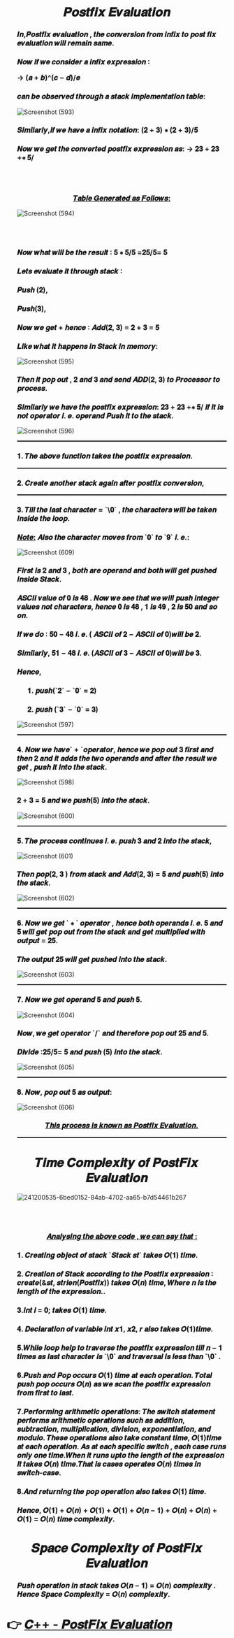<h1 align="Center">𝑷𝒐𝒔𝒕𝒇𝒊𝒙 𝑬𝒗𝒂𝒍𝒖𝒂𝒕𝒊𝒐𝒏</h1>
  
<ul>  
  
<h3>𝑰𝒏,𝑷𝒐𝒔𝒕𝒇𝒊𝒙 𝒆𝒗𝒂𝒍𝒖𝒂𝒕𝒊𝒐𝒏 , 𝒕𝒉𝒆 𝒄𝒐𝒏𝒗𝒆𝒓𝒔𝒊𝒐𝒏 𝒇𝒓𝒐𝒎 𝒊𝒏𝒇𝒊𝒙 𝒕𝒐
𝒑𝒐𝒔𝒕 𝒇𝒊𝒙 𝒆𝒗𝒂𝒍𝒖𝒂𝒕𝒊𝒐𝒏 𝒘𝒊𝒍𝒍 𝒓𝒆𝒎𝒂𝒊𝒏 𝒔𝒂𝒎𝒆.</h3>
<h3>𝑵𝒐𝒘 𝒊𝒇 𝒘𝒆 𝒄𝒐𝒏𝒔𝒊𝒅𝒆𝒓 𝒂 𝒊𝒏𝒇𝒊𝒙 𝒆𝒙𝒑𝒓𝒆𝒔𝒔𝒊𝒐𝒏 ∶
  
→ (𝒂 + 𝒃)^(𝒄 − 𝒅)/𝒆</h3>
  
<h3>  𝒄𝒂𝒏 𝒃𝒆 𝒐𝒃𝒔𝒆𝒓𝒗𝒆𝒅 𝒕𝒉𝒓𝒐𝒖𝒈𝒉 𝒂 𝒔𝒕𝒂𝒄𝒌 𝒊𝒎𝒑𝒍𝒆𝒎𝒆𝒏𝒕𝒂𝒕𝒊𝒐𝒏 𝒕𝒂𝒃𝒍𝒆:</h3>
  
![Screenshot (593)](https://github.com/AvinandanBose/PostFix_Evaluation-Space_Time_Complexity/assets/38869235/f4f784a3-83ef-47d8-a31f-ff752c6dbfc4)
  
<h3>𝑺𝒊𝒎𝒊𝒍𝒂𝒓𝒍𝒚,𝒊𝒇 𝒘𝒆 𝒉𝒂𝒗𝒆 𝒂 𝒊𝒏𝒇𝒊𝒙 𝒏𝒐𝒕𝒂𝒕𝒊𝒐𝒏:
(𝟐 + 𝟑) ∗ (𝟐 + 𝟑)/𝟓</h3>
  
<h3>𝑵𝒐𝒘 𝒘𝒆 𝒈𝒆𝒕 𝒕𝒉𝒆 𝒄𝒐𝒏𝒗𝒆𝒓𝒕𝒆𝒅 𝒑𝒐𝒔𝒕𝒇𝒊𝒙 𝒆𝒙𝒑𝒓𝒆𝒔𝒔𝒊𝒐𝒏 𝒂𝒔:
→ 𝟐𝟑 + 𝟐𝟑 +∗ 𝟓/</h3>
  
<br>  
<br> 
  
<h3 align="Center"><ins>𝑻𝒂𝒃𝒍𝒆 𝑮𝒆𝒏𝒆𝒓𝒂𝒕𝒆𝒅 𝒂𝒔 𝑭𝒐𝒍𝒍𝒐𝒘𝒔:</ins></h3>  
  
![Screenshot (594)](https://github.com/AvinandanBose/PostFix_Evaluation-Space_Time_Complexity/assets/38869235/1d79a57b-f29c-4ccb-a6ab-783a9935c66e)
  
<br>  
<br>
  
<h3>  𝑵𝒐𝒘 𝒘𝒉𝒂𝒕 𝒘𝒊𝒍𝒍 𝒃𝒆 𝒕𝒉𝒆 𝒓𝒆𝒔𝒖𝒍𝒕 ∶ 𝟓 ∗ 𝟓/𝟓 =𝟐𝟓/𝟓= 𝟓</h3>
  
<h3>𝑳𝒆𝒕𝒔 𝒆𝒗𝒂𝒍𝒖𝒂𝒕𝒆 𝒊𝒕 𝒕𝒉𝒓𝒐𝒖𝒈𝒉 𝒔𝒕𝒂𝒄𝒌 ∶</h3>
<h3>𝑷𝒖𝒔𝒉 (𝟐),</h3>
<h3>𝑷𝒖𝒔𝒉(𝟑),</h3>
<h3>𝑵𝒐𝒘 𝒘𝒆 𝒈𝒆𝒕 + 𝒉𝒆𝒏𝒄𝒆 ∶ 𝑨𝒅𝒅(𝟐, 𝟑) = 𝟐 + 𝟑 = 𝟓</h3>
<h3>𝑳𝒊𝒌𝒆 𝒘𝒉𝒂𝒕 𝒊𝒕 𝒉𝒂𝒑𝒑𝒆𝒏𝒔 𝒊𝒏 𝑺𝒕𝒂𝒄𝒌 𝒊𝒏 𝒎𝒆𝒎𝒐𝒓𝒚: </h3> 
  
![Screenshot (595)](https://github.com/AvinandanBose/PostFix_Evaluation-Space_Time_Complexity/assets/38869235/3f89591c-41fb-4494-95e6-c730975c0428)
  
  
 <h3> 𝑻𝒉𝒆𝒏 𝒊𝒕 𝒑𝒐𝒑 𝒐𝒖𝒕 , 𝟐 𝒂𝒏𝒅 𝟑 𝒂𝒏𝒅 𝒔𝒆𝒏𝒅 𝑨𝑫𝑫(𝟐, 𝟑) 𝒕𝒐 𝑷𝒓𝒐𝒄𝒆𝒔𝒔𝒐𝒓 𝒕𝒐
𝒑𝒓𝒐𝒄𝒆𝒔𝒔.</h3> 
<h3>𝑺𝒊𝒎𝒊𝒍𝒂𝒓𝒍𝒚 𝒘𝒆 𝒉𝒂𝒗𝒆 𝒕𝒉𝒆 𝒑𝒐𝒔𝒕𝒇𝒊𝒙 𝒆𝒙𝒑𝒓𝒆𝒔𝒔𝒊𝒐𝒏: 𝟐𝟑 + 𝟐𝟑 +∗ 𝟓/ 𝒊𝒇 𝒊𝒕 𝒊𝒔 𝒏𝒐𝒕 𝒐𝒑𝒆𝒓𝒂𝒕𝒐𝒓 𝒊. 𝒆. 𝒐𝒑𝒆𝒓𝒂𝒏𝒅 𝑷𝒖𝒔𝒉 𝒊𝒕 𝒕𝒐 𝒕𝒉𝒆 𝒔𝒕𝒂𝒄𝒌.</h3> 
  
![Screenshot (596)](https://github.com/AvinandanBose/PostFix_Evaluation-Space_Time_Complexity/assets/38869235/4ca7092c-2631-4ce7-a9bc-b6d84ec66c42)
  
 <hr style="color:black;background-color:black;height:2px">
 <h3>𝟏. 𝑻𝒉𝒆 𝒂𝒃𝒐𝒗𝒆 𝒇𝒖𝒏𝒄𝒕𝒊𝒐𝒏 𝒕𝒂𝒌𝒆𝒔 𝒕𝒉𝒆 𝒑𝒐𝒔𝒕𝒇𝒊𝒙 𝒆𝒙𝒑𝒓𝒆𝒔𝒔𝒊𝒐𝒏.</h3>
 <hr style="color:black;background-color:black;height:2px">  
 <h3>𝟐. 𝑪𝒓𝒆𝒂𝒕𝒆 𝒂𝒏𝒐𝒕𝒉𝒆𝒓 𝒔𝒕𝒂𝒄𝒌 𝒂𝒈𝒂𝒊𝒏 𝒂𝒇𝒕𝒆𝒓 𝒑𝒐𝒔𝒕𝒇𝒊𝒙 𝒄𝒐𝒏𝒗𝒆𝒓𝒔𝒊𝒐𝒏,</h3>
  <hr style="color:black;background-color:black;height:2px"> 
 <h3>𝟑. 𝑻𝒊𝒍𝒍 𝒕𝒉𝒆 𝒍𝒂𝒔𝒕 𝒄𝒉𝒂𝒓𝒂𝒄𝒕𝒆𝒓 = `\𝟎` , 𝒕𝒉𝒆 𝒄𝒉𝒂𝒓𝒂𝒄𝒕𝒆𝒓𝒔
𝒘𝒊𝒍𝒍 𝒃𝒆 𝒕𝒂𝒌𝒆𝒏 𝒊𝒏𝒔𝒊𝒅𝒆 𝒕𝒉𝒆 𝒍𝒐𝒐𝒑.</h3>
  
 <h3><ins>𝑵𝒐𝒕𝒆:</ins> 𝑨𝒍𝒔𝒐 𝒕𝒉𝒆 𝒄𝒉𝒂𝒓𝒂𝒄𝒕𝒆𝒓 𝒎𝒐𝒗𝒆𝒔 𝒇𝒓𝒐𝒎 `𝟎` 𝒕𝒐 `𝟗` 𝒊. 𝒆.:</h3> 
   
 ![Screenshot (609)](https://github.com/AvinandanBose/PostFix_Evaluation-Space_Time_Complexity/assets/38869235/b5c35610-e715-49cc-ae29-9c0633e8bb29)
   
 <h3>𝑭𝒊𝒓𝒔𝒕 𝒊𝒔 𝟐 𝒂𝒏𝒅 𝟑 , 𝒃𝒐𝒕𝒉 𝒂𝒓𝒆 𝒐𝒑𝒆𝒓𝒂𝒏𝒅 𝒂𝒏𝒅 𝒃𝒐𝒕𝒉 𝒘𝒊𝒍𝒍 𝒈𝒆𝒕 𝒑𝒖𝒔𝒉𝒆𝒅
𝒊𝒏𝒔𝒊𝒅𝒆 𝑺𝒕𝒂𝒄𝒌.</h3>
    
 <h3>𝑨𝑺𝑪𝑰𝑰 𝒗𝒂𝒍𝒖𝒆 𝒐𝒇 𝟎 𝒊𝒔 𝟒𝟖 . 𝑵𝒐𝒘 𝒘𝒆 𝒔𝒆𝒆 𝒕𝒉𝒂𝒕 𝒘𝒆 𝒘𝒊𝒍𝒍 𝒑𝒖𝒔𝒉 𝒊𝒏𝒕𝒆𝒈𝒆𝒓
𝒗𝒂𝒍𝒖𝒆𝒔 𝒏𝒐𝒕 𝒄𝒉𝒂𝒓𝒂𝒄𝒕𝒆𝒓𝒔, 𝒉𝒆𝒏𝒄𝒆 𝟎 𝒊𝒔 𝟒𝟖 , 𝟏 𝒊𝒔 𝟒𝟗 , 𝟐 𝒊𝒔 𝟓𝟎 𝒂𝒏𝒅
𝒔𝒐 𝒐𝒏.  </h3>
  
 <h3>𝑰𝒇 𝒘𝒆 𝒅𝒐 ∶ 𝟓𝟎 − 𝟒𝟖 𝒊. 𝒆. ( 𝑨𝑺𝑪𝑰𝑰 𝒐𝒇 𝟐 − 𝑨𝑺𝑪𝑰𝑰 𝒐𝒇 𝟎)𝒘𝒊𝒍𝒍 𝒃𝒆 𝟐.</h3>
 <h3>𝑺𝒊𝒎𝒊𝒍𝒂𝒓𝒍𝒚, 𝟓𝟏 − 𝟒𝟖 𝒊. 𝒆. (𝑨𝑺𝑪𝑰𝑰 𝒐𝒇 𝟑 − 𝑨𝑺𝑪𝑰𝑰 𝒐𝒇 𝟎)𝒘𝒊𝒍𝒍 𝒃𝒆 𝟑.</h3>
  
<h3>𝑯𝒆𝒏𝒄𝒆,</h3>
 
<ul>
  
<h3>𝟏. 𝒑𝒖𝒔𝒉(`𝟐` − `𝟎` = 𝟐)</h3>
<h3>𝟐. 𝒑𝒖𝒔𝒉 (`𝟑` − `𝟎` = 𝟑)</h3>
    
</ul>  
  
![Screenshot (597)](https://github.com/AvinandanBose/PostFix_Evaluation-Space_Time_Complexity/assets/38869235/124c4bf7-6bd3-458f-b29f-c34940816460)

  <hr style="color:black;background-color:black;height:2px">
  
<h3>𝟒. 𝑵𝒐𝒘 𝒘𝒆 𝒉𝒂𝒗𝒆` + `𝒐𝒑𝒆𝒓𝒂𝒕𝒐𝒓, 𝒉𝒆𝒏𝒄𝒆 𝒘𝒆 𝒑𝒐𝒑 𝒐𝒖𝒕 𝟑 𝒇𝒊𝒓𝒔𝒕
𝒂𝒏𝒅 𝒕𝒉𝒆𝒏 𝟐 𝒂𝒏𝒅 𝒊𝒕 𝒂𝒅𝒅𝒔 𝒕𝒉𝒆 𝒕𝒘𝒐 𝒐𝒑𝒆𝒓𝒂𝒏𝒅𝒔 𝒂𝒏𝒅 𝒂𝒇𝒕𝒆𝒓 𝒕𝒉𝒆 𝒓𝒆𝒔𝒖𝒍𝒕
𝒘𝒆 𝒈𝒆𝒕 , 𝒑𝒖𝒔𝒉 𝒊𝒕 𝒊𝒏𝒕𝒐 𝒕𝒉𝒆 𝒔𝒕𝒂𝒄𝒌.  </h3>
  
 ![Screenshot (598)](https://github.com/AvinandanBose/PostFix_Evaluation-Space_Time_Complexity/assets/38869235/c8fa8af5-cd48-4f6d-979e-0f8be54e57b2)
  
<h3>  𝟐 + 𝟑 = 𝟓 𝒂𝒏𝒅 𝒘𝒆 𝒑𝒖𝒔𝒉(𝟓) 𝒊𝒏𝒕𝒐 𝒕𝒉𝒆 𝒔𝒕𝒂𝒄𝒌.</h3>
  
![Screenshot (600)](https://github.com/AvinandanBose/PostFix_Evaluation-Space_Time_Complexity/assets/38869235/ad0e3092-7143-4da1-9332-bd7bb5ca3ed4)
  
 <hr style="color:black;background-color:black;height:2px">
  
  <h3>  𝟓. 𝑻𝒉𝒆 𝒑𝒓𝒐𝒄𝒆𝒔𝒔 𝒄𝒐𝒏𝒕𝒊𝒏𝒖𝒆𝒔 𝒊. 𝒆. 𝒑𝒖𝒔𝒉 𝟑 𝒂𝒏𝒅 𝟐 𝒊𝒏𝒕𝒐 𝒕𝒉𝒆 𝒔𝒕𝒂𝒄𝒌,</h3>
  
  ![Screenshot (601)](https://github.com/AvinandanBose/PostFix_Evaluation-Space_Time_Complexity/assets/38869235/78397399-7561-4d2a-b289-e7315dcef127)
  
<h3>  𝑻𝒉𝒆𝒏 𝒑𝒐𝒑(𝟐, 𝟑 ) 𝒇𝒓𝒐𝒎 𝒔𝒕𝒂𝒄𝒌 𝒂𝒏𝒅 𝑨𝒅𝒅(𝟐, 𝟑) = 𝟓 𝒂𝒏𝒅
𝒑𝒖𝒔𝒉(𝟓) 𝒊𝒏𝒕𝒐 𝒕𝒉𝒆 𝒔𝒕𝒂𝒄𝒌.</h3>
  
  ![Screenshot (602)](https://github.com/AvinandanBose/PostFix_Evaluation-Space_Time_Complexity/assets/38869235/63ac3307-51eb-484a-b869-d66e0630285d)

 <hr style="color:black;background-color:black;height:2px">
  
<h3>  𝟔. 𝑵𝒐𝒘 𝒘𝒆 𝒈𝒆𝒕 ` ∗ ` 𝒐𝒑𝒆𝒓𝒂𝒕𝒐𝒓 , 𝒉𝒆𝒏𝒄𝒆 𝒃𝒐𝒕𝒉 𝒐𝒑𝒆𝒓𝒂𝒏𝒅𝒔 𝒊. 𝒆.
𝟓 𝒂𝒏𝒅 𝟓 𝒘𝒊𝒍𝒍 𝒈𝒆𝒕 𝒑𝒐𝒑 𝒐𝒖𝒕 𝒇𝒓𝒐𝒎 𝒕𝒉𝒆 𝒔𝒕𝒂𝒄𝒌 𝒂𝒏𝒅 𝒈𝒆𝒕 𝒎𝒖𝒍𝒕𝒊𝒑𝒍𝒊𝒆𝒅
𝒘𝒊𝒕𝒉 𝒐𝒖𝒕𝒑𝒖𝒕 = 𝟐𝟓.</h3>
  
<h3>𝑻𝒉𝒆 𝒐𝒖𝒕𝒑𝒖𝒕 𝟐𝟓 𝒘𝒊𝒍𝒍 𝒈𝒆𝒕 𝒑𝒖𝒔𝒉𝒆𝒅 𝒊𝒏𝒕𝒐 𝒕𝒉𝒆 𝒔𝒕𝒂𝒄𝒌.  </h3>
  
![Screenshot (603)](https://github.com/AvinandanBose/PostFix_Evaluation-Space_Time_Complexity/assets/38869235/2c3884c1-81d3-46cc-9513-b7fd9b963c41)
  
 <hr style="color:black;background-color:black;height:2px">
    
  
 <h3>𝟕. 𝑵𝒐𝒘 𝒘𝒆 𝒈𝒆𝒕 𝒐𝒑𝒆𝒓𝒂𝒏𝒅 𝟓 𝒂𝒏𝒅 𝒑𝒖𝒔𝒉 𝟓.</h3>
  
 ![Screenshot (604)](https://github.com/AvinandanBose/PostFix_Evaluation-Space_Time_Complexity/assets/38869235/266686a1-e547-4864-9578-749237cdb110)
  
 <h3>𝑵𝒐𝒘, 𝒘𝒆 𝒈𝒆𝒕 𝒐𝒑𝒆𝒓𝒂𝒕𝒐𝒓 `/` 𝒂𝒏𝒅 𝒕𝒉𝒆𝒓𝒆𝒇𝒐𝒓𝒆 𝒑𝒐𝒑 𝒐𝒖𝒕 𝟐𝟓 𝒂𝒏𝒅 𝟓. </h3>
  
<h3>  𝑫𝒊𝒗𝒊𝒅𝒆 ∶𝟐𝟓/𝟓= 𝟓 𝒂𝒏𝒅 𝒑𝒖𝒔𝒉 (𝟓) 𝒊𝒏𝒕𝒐 𝒕𝒉𝒆 𝒔𝒕𝒂𝒄𝒌.</h3>
  
  ![Screenshot (605)](https://github.com/AvinandanBose/PostFix_Evaluation-Space_Time_Complexity/assets/38869235/26ddf741-5d5a-4000-b221-5a1e0c73f956)
  
 <hr style="color:black;background-color:black;height:2px">
  
<h3>  𝟖. 𝑵𝒐𝒘, 𝒑𝒐𝒑 𝒐𝒖𝒕 𝟓 𝒂𝒔 𝒐𝒖𝒕𝒑𝒖𝒕:</h3>
  
  ![Screenshot (606)](https://github.com/AvinandanBose/PostFix_Evaluation-Space_Time_Complexity/assets/38869235/68d63995-29d7-43ab-8352-3d16d887f85a)


<h3 align="Center"><ins>𝑻𝒉𝒊𝒔 𝒑𝒓𝒐𝒄𝒆𝒔𝒔 𝒊𝒔 𝒌𝒏𝒐𝒘𝒏 𝒂𝒔 𝑷𝒐𝒔𝒕𝒇𝒊𝒙 𝑬𝒗𝒂𝒍𝒖𝒂𝒕𝒊𝒐𝒏.</ins></h3>
  
 <hr style="color:black;background-color:black;height:2px">
  
</ul>  

<h1></h1>
<h1 align="Center">𝑻𝒊𝒎𝒆 𝑪𝒐𝒎𝒑𝒍𝒆𝒙𝒊𝒕𝒚 𝒐𝒇 𝑷𝒐𝒔𝒕𝑭𝒊𝒙 𝑬𝒗𝒂𝒍𝒖𝒂𝒕𝒊𝒐𝒏 </h1>
  
<ul>
  
  ![241200535-6bed0152-84ab-4702-aa65-b7d54461b267](https://github.com/AvinandanBose/PostFix_Evaluation-Space_Time_Complexity/assets/38869235/19aaaf48-1c83-4291-9b93-9f5975d84d8f)


<br>
<br>  
<h3 align="Center"><ins>  𝑨𝒏𝒂𝒍𝒚𝒔𝒊𝒏𝒈 𝒕𝒉𝒆 𝒂𝒃𝒐𝒗𝒆 𝒄𝒐𝒅𝒆 , 𝒘𝒆 𝒄𝒂𝒏 𝒔𝒂𝒚 𝒕𝒉𝒂𝒕 :</ins></h3>
  
<h3>𝟏. 𝑪𝒓𝒆𝒂𝒕𝒊𝒏𝒈 𝒐𝒃𝒋𝒆𝒄𝒕 𝒐𝒇 𝒔𝒕𝒂𝒄𝒌 `𝑺𝒕𝒂𝒄𝒌 𝒔𝒕` 𝒕𝒂𝒌𝒆𝒔 𝑶(𝟏)
𝒕𝒊𝒎𝒆.</h3>
<h3>𝟐. 𝑪𝒓𝒆𝒂𝒕𝒊𝒐𝒏 𝒐𝒇 𝑺𝒕𝒂𝒄𝒌 𝒂𝒄𝒄𝒐𝒓𝒅𝒊𝒏𝒈 𝒕𝒐 𝒕𝒉𝒆 𝑷𝒐𝒔𝒕𝒇𝒊𝒙
𝒆𝒙𝒑𝒓𝒆𝒔𝒔𝒊𝒐𝒏 ∶ 𝒄𝒓𝒆𝒂𝒕𝒆(&𝒔𝒕, 𝒔𝒕𝒓𝒍𝒆𝒏(𝑷𝒐𝒔𝒕𝒇𝒊𝒙))
𝒕𝒂𝒌𝒆𝒔 𝑶(𝒏) 𝒕𝒊𝒎𝒆, 𝑾𝒉𝒆𝒓𝒆 𝒏 𝒊𝒔 𝒕𝒉𝒆 𝒍𝒆𝒏𝒈𝒕𝒉 𝒐𝒇 𝒕𝒉𝒆 𝒆𝒙𝒑𝒓𝒆𝒔𝒔𝒊𝒐𝒏.. </h3>
<h3>𝟑.𝒊𝒏𝒕 𝒊 = 𝟎; 𝒕𝒂𝒌𝒆𝒔 𝑶(𝟏) 𝒕𝒊𝒎𝒆.</h3>
<h3>𝟒. 𝑫𝒆𝒄𝒍𝒂𝒓𝒂𝒕𝒊𝒐𝒏 𝒐𝒇 𝒗𝒂𝒓𝒊𝒂𝒃𝒍𝒆 𝒊𝒏𝒕 𝒙𝟏, 𝒙𝟐, 𝒓 𝒂𝒍𝒔𝒐 𝒕𝒂𝒌𝒆𝒔 𝑶(𝟏)𝒕𝒊𝒎𝒆.</h3>
<h3>𝟓.𝑾𝒉𝒊𝒍𝒆 𝒍𝒐𝒐𝒑 𝒉𝒆𝒍𝒑 𝒕𝒐 𝒕𝒓𝒂𝒗𝒆𝒓𝒔𝒆 𝒕𝒉𝒆 𝒑𝒐𝒔𝒕𝒇𝒊𝒙 𝒆𝒙𝒑𝒓𝒆𝒔𝒔𝒊𝒐𝒏
𝒕𝒊𝒍𝒍 𝒏 − 𝟏 𝒕𝒊𝒎𝒆𝒔 𝒂𝒔 𝒍𝒂𝒔𝒕 𝒄𝒉𝒂𝒓𝒂𝒄𝒕𝒆𝒓 𝒊𝒔 `\𝟎` 𝒂𝒏𝒅 𝒕𝒓𝒂𝒗𝒆𝒓𝒔𝒂𝒍
𝒊𝒔 𝒍𝒆𝒔𝒔 𝒕𝒉𝒂𝒏 `\𝟎` .</h3>
<h3>𝟔.𝑷𝒖𝒔𝒉 𝒂𝒏𝒅 𝑷𝒐𝒑 𝒐𝒄𝒄𝒖𝒓𝒔 𝑶(𝟏) 𝒕𝒊𝒎𝒆 𝒂𝒕 𝒆𝒂𝒄𝒉 𝒐𝒑𝒆𝒓𝒂𝒕𝒊𝒐𝒏. 𝑻𝒐𝒕𝒂𝒍 𝒑𝒖𝒔𝒉 𝒑𝒐𝒑 𝒐𝒄𝒄𝒖𝒓𝒔 𝑶(𝒏) 𝒂𝒔 𝒘𝒆 𝒔𝒄𝒂𝒏 𝒕𝒉𝒆 𝒑𝒐𝒔𝒕𝒇𝒊𝒙 𝒆𝒙𝒑𝒓𝒆𝒔𝒔𝒊𝒐𝒏 𝒇𝒓𝒐𝒎 𝒇𝒊𝒓𝒔𝒕 𝒕𝒐 𝒍𝒂𝒔𝒕.</h3>
<h3>𝟕.𝑷𝒆𝒓𝒇𝒐𝒓𝒎𝒊𝒏𝒈 𝒂𝒓𝒊𝒕𝒉𝒎𝒆𝒕𝒊𝒄 𝒐𝒑𝒆𝒓𝒂𝒕𝒊𝒐𝒏𝒔: 𝑻𝒉𝒆 𝒔𝒘𝒊𝒕𝒄𝒉 𝒔𝒕𝒂𝒕𝒆𝒎𝒆𝒏𝒕
𝒑𝒆𝒓𝒇𝒐𝒓𝒎𝒔 𝒂𝒓𝒊𝒕𝒉𝒎𝒆𝒕𝒊𝒄 𝒐𝒑𝒆𝒓𝒂𝒕𝒊𝒐𝒏𝒔 𝒔𝒖𝒄𝒉 𝒂𝒔 𝒂𝒅𝒅𝒊𝒕𝒊𝒐𝒏,
𝒔𝒖𝒃𝒕𝒓𝒂𝒄𝒕𝒊𝒐𝒏, 𝒎𝒖𝒍𝒕𝒊𝒑𝒍𝒊𝒄𝒂𝒕𝒊𝒐𝒏, 𝒅𝒊𝒗𝒊𝒔𝒊𝒐𝒏, 𝒆𝒙𝒑𝒐𝒏𝒆𝒏𝒕𝒊𝒂𝒕𝒊𝒐𝒏,
𝒂𝒏𝒅 𝒎𝒐𝒅𝒖𝒍𝒐.
𝑻𝒉𝒆𝒔𝒆 𝒐𝒑𝒆𝒓𝒂𝒕𝒊𝒐𝒏𝒔 𝒂𝒍𝒔𝒐 𝒕𝒂𝒌𝒆 𝒄𝒐𝒏𝒔𝒕𝒂𝒏𝒕 𝒕𝒊𝒎𝒆, 𝑶(𝟏)𝒕𝒊𝒎𝒆 𝒂𝒕 𝒆𝒂𝒄𝒉 𝒐𝒑𝒆𝒓𝒂𝒕𝒊𝒐𝒏.
𝑨𝒔 𝒂𝒕 𝒆𝒂𝒄𝒉 𝒔𝒑𝒆𝒄𝒊𝒇𝒊𝒄 𝒔𝒘𝒊𝒕𝒄𝒉 , 𝒆𝒂𝒄𝒉 𝒄𝒂𝒔𝒆 𝒓𝒖𝒏𝒔 𝒐𝒏𝒍𝒚 𝒐𝒏𝒆 𝒕𝒊𝒎𝒆.𝑾𝒉𝒆𝒏 𝒊𝒕 𝒓𝒖𝒏𝒔 𝒖𝒑𝒕𝒐 𝒕𝒉𝒆 𝒍𝒆𝒏𝒈𝒕𝒉  𝒐𝒇 𝒕𝒉𝒆 𝒆𝒙𝒑𝒓𝒆𝒔𝒔𝒊𝒐𝒏 𝒊𝒕 𝒕𝒂𝒌𝒆𝒔 𝑶(𝒏) 𝒕𝒊𝒎𝒆.𝑻𝒉𝒂𝒕 𝒊𝒔 𝒄𝒂𝒔𝒆𝒔 𝒐𝒑𝒆𝒓𝒂𝒕𝒆𝒔 𝑶(𝒏) 𝒕𝒊𝒎𝒆𝒔 𝒊𝒏 𝒔𝒘𝒊𝒕𝒄𝒉-𝒄𝒂𝒔𝒆.</h3>
<h3>𝟖.𝑨𝒏𝒅 𝒓𝒆𝒕𝒖𝒓𝒏𝒊𝒏𝒈 𝒕𝒉𝒆 𝒑𝒐𝒑 𝒐𝒑𝒆𝒓𝒂𝒕𝒊𝒐𝒏 𝒂𝒍𝒔𝒐 𝒕𝒂𝒌𝒆𝒔 𝑶(𝟏) 𝒕𝒊𝒎𝒆.</h3> 
<h3>𝑯𝒆𝒏𝒄𝒆, 𝑶(𝟏) + 𝑶(𝒏) + 𝑶(𝟏) + 𝑶(𝟏) + 𝑶(𝒏 − 𝟏) + 𝑶(𝒏) +
𝑶(𝒏) + 𝑶(𝟏)  = 𝑶(𝒏) 𝒕𝒊𝒎𝒆 𝒄𝒐𝒎𝒑𝒍𝒆𝒙𝒊𝒕𝒚.</h3>  
  
  
</ul>  

<h1></h1>
<h1 align="Center">𝑺𝒑𝒂𝒄𝒆 𝑪𝒐𝒎𝒑𝒍𝒆𝒙𝒊𝒕𝒚 𝒐𝒇 𝑷𝒐𝒔𝒕𝑭𝒊𝒙 𝑬𝒗𝒂𝒍𝒖𝒂𝒕𝒊𝒐𝒏 </h1>

<ul>
  
<h3>𝑷𝒖𝒔𝒉 𝒐𝒑𝒆𝒓𝒂𝒕𝒊𝒐𝒏 𝒊𝒏 𝒔𝒕𝒂𝒄𝒌 𝒕𝒂𝒌𝒆𝒔 𝑶(𝒏 − 𝟏) =
𝑶(𝒏) 𝒄𝒐𝒎𝒑𝒍𝒆𝒙𝒊𝒕𝒚 . 𝑯𝒆𝒏𝒄𝒆 𝑺𝒑𝒂𝒄𝒆 𝑪𝒐𝒎𝒑𝒍𝒆𝒙𝒊𝒕𝒚 =
𝑶(𝒏) 𝒄𝒐𝒎𝒑𝒍𝒆𝒙𝒊𝒕𝒚.</h3> 
</ul>  


<h2> </h2>
<h1> 👉 <a href="https://github.com/AvinandanBose/CPLUSPLUS_DataStructure"> 𝑪++ - 𝑷𝒐𝒔𝒕𝑭𝒊𝒙 𝑬𝒗𝒂𝒍𝒖𝒂𝒕𝒊𝒐𝒏 </a> </h1>

